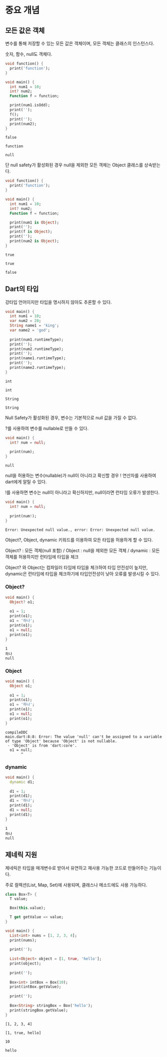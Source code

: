 # 중요 개념
## 모든 값은 객체
변수를 통해 저장할 수 있는 모든 값은 객체이며, 모든 객체는 클래스의 인스턴스다.  

숫자, 함수, null도 객체다.

```dart
void function() {
  print('function');
}

void main() {
  int num1 = 10;
  int? num2;
  Function f = function;

  print(num1.isOdd);
  print('');
  f();
  print('');
  print(num2);
}
```
```
false

function

null
```
단 null safety가 활성화된 경우 null을 제외한 모든 객체는 Object 클래스를 상속받는다.
```dart
void function() {
  print('function');
}

void main() {
  int num1 = 10;
  int? num2;
  Function f = function;

  print(num1 is Object);
  print('');
  print(f is Object);
  print('');
  print(num2 is Object);
}
```
```
true

true

false
```
## Dart의 타입
강타입 언어이지만 타입을 명시하지 않아도 추론할 수 있다.
```dart
void main() {
  int num1 = 10;
  var num2 = 20;
  String name1 = 'king';
  var name2 = 'god';
  
  print(num1.runtimeType);
  print('');
  print(num2.runtimeType);
  print('');
  print(name1.runtimeType);
  print('');
  print(name2.runtimeType);
}
```
```
int

int

String

String
```
Null Safety가 활성화된 경우, 변수는 기본적으로 null 값을 가질 수 없다.

?를 사용하여 변수를 nullable로 만들 수 있다.
```dart
void main() {
  int? num = null;
  
  print(num);
}
```
```
null
```
null을 허용하는 변수(nullable)가 null이 아니라고 확신할 경우 ! 연산자를 사용하여 dart에게 알릴 수 있다.

!를 사용하면 변수는 null이 아니라고 확신하지만, null이라면 런타임 오류가 발생한다.
```dart
void main() {
  int? num = null;
  
  print(num!);
}
```
```
Error: Unexpected null value., error: Error: Unexpected null value.
```

Object?, Object, dynamic 키워드를 이용하여 모든 타입을 허용하게 할 수 있다.

Object? : 모든 객체(null 포함) / Object : null을 제외한 모든 객체 / dynamic : 모든 객체를 허용하지만 런타임에 타입을 체크

Object? 와 Object는 컴파일러 타임에 타입을 체크하여 타입 안전성이 높지만, dynamic은 런타임에 타입을 체크하기에 타입안전성이 낮아 오류를 발생시킬 수 있다.

### **Object?**
```dart
void main() {
  Object? o1;
  
  o1 = 1;
  print(o1);
  o1 = '하나';
  print(o1);
  o1 = null;
  print(o1);
}
```
```
1
하나
null
```
### **Object**
```dart
void main() {
  Object o1;
  
  o1 = 1;
  print(o1);
  o1 = '하나';
  print(o1);
  o1 = null;
  print(o1);
}
```
```
compileDDC
main.dart:8:8: Error: The value 'null' can't be assigned to a variable of type 'Object' because 'Object' is not nullable.
 - 'Object' is from 'dart:core'.
  o1 = null;
       ^
```
### **dynamic**
```dart
void main() {
  dynamic d1;
  
  d1 = 1;
  print(d1);
  d1 = '하나';
  print(d1);
  d1 = null;
  print(d1);
}
```
```
1
하나
null
```
## 제네릭 지원
제네릭은 타입을 매개변수로 받아서 유연하고 재사용 가능한 코드로 만들어주는 기능이다.

주로 컬렉션(List, Map, Set)에 사용되며, 클래스나 메소드에도 사용 가능하다.
```dart
class Box<T> {
  T value;

  Box(this.value);

  T get getValue => value;
}

void main() {
  List<int> nums = [1, 2, 3, 4];
  print(nums);
  
  print('');
  
  List<Object> object = [1, true, 'hello'];
  print(object);
  
  print('');
  
  Box<int> intBox = Box(10);
  print(intBox.getValue);
  
  print('');
  
  Box<String> stringBox = Box('hello');
  print(stringBox.getValue);
}
```
```
[1, 2, 3, 4]

[1, true, hello]

10

hello
```